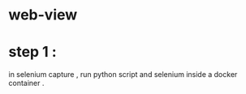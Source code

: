 # web-view

# step 1 :
in selenium capture , run python script and selenium 
inside a docker container .